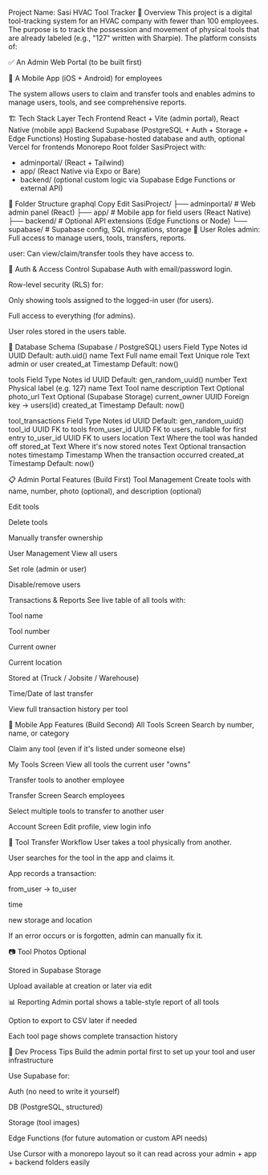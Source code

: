 Project Name: Sasi HVAC Tool Tracker
🧭 Overview
This project is a digital tool-tracking system for an HVAC company with fewer than 100 employees. The purpose is to track the possession and movement of physical tools that are already labeled (e.g., "127" written with Sharpie). The platform consists of:

✅ An Admin Web Portal (to be built first)

📱 A Mobile App (iOS + Android) for employees

The system allows users to claim and transfer tools and enables admins to manage users, tools, and see comprehensive reports.

🏗 Tech Stack
Layer	Tech
Frontend	React + Vite (admin portal), React Native (mobile app)
Backend	Supabase (PostgreSQL + Auth + Storage + Edge Functions)
Hosting	Supabase-hosted database and auth, optional Vercel for frontends
Monorepo	Root folder SasiProject with:
- adminportal/ (React + Tailwind)
- app/ (React Native via Expo or Bare)
- backend/ (optional custom logic via Supabase Edge Functions or external API)

📁 Folder Structure
graphql
Copy
Edit
SasiProject/
├── adminportal/       # Web admin panel (React)
├── app/               # Mobile app for field users (React Native)
├── backend/           # Optional API extensions (Edge Functions or Node)
└── supabase/          # Supabase config, SQL migrations, storage
👥 User Roles
admin: Full access to manage users, tools, transfers, reports.

user: Can view/claim/transfer tools they have access to.

🔐 Auth & Access Control
Supabase Auth with email/password login.

Row-level security (RLS) for:

Only showing tools assigned to the logged-in user (for users).

Full access to everything (for admins).

User roles stored in the users table.

🧱 Database Schema (Supabase / PostgreSQL)
users
Field	Type	Notes
id	UUID	Default: auth.uid()
name	Text	Full name
email	Text	Unique
role	Text	admin or user
created_at	Timestamp	Default: now()

tools
Field	Type	Notes
id	UUID	Default: gen_random_uuid()
number	Text	Physical label (e.g. 127)
name	Text	Tool name
description	Text	Optional
photo_url	Text	Optional (Supabase Storage)
current_owner	UUID	Foreign key → users(id)
created_at	Timestamp	Default: now()

tool_transactions
Field	Type	Notes
id	UUID	Default: gen_random_uuid()
tool_id	UUID	FK to tools
from_user_id	UUID	FK to users, nullable for first entry
to_user_id	UUID	FK to users
location	Text	Where the tool was handed off
stored_at	Text	Where it's now stored
notes	Text	Optional transaction notes
timestamp	Timestamp	When the transaction occurred
created_at	Timestamp	Default: now()

📋 Admin Portal Features (Build First)
Tool Management
 Create tools with name, number, photo (optional), and description (optional)

 Edit tools

 Delete tools

 Manually transfer ownership

User Management
 View all users

 Set role (admin or user)

 Disable/remove users

Transactions & Reports
 See live table of all tools with:

Tool name

Tool number

Current owner

Current location

Stored at (Truck / Jobsite / Warehouse)

Time/Date of last transfer

 View full transaction history per tool

📱 Mobile App Features (Build Second)
All Tools Screen
Search by number, name, or category

Claim any tool (even if it's listed under someone else)

My Tools Screen
View all tools the current user "owns"

Transfer tools to another employee

Transfer Screen
Search employees

Select multiple tools to transfer to another user

Account Screen
Edit profile, view login info

🔄 Tool Transfer Workflow
User takes a tool physically from another.

User searches for the tool in the app and claims it.

App records a transaction:

from_user → to_user

time

new storage and location

If an error occurs or is forgotten, admin can manually fix it.

📷 Tool Photos
Optional

Stored in Supabase Storage

Upload available at creation or later via edit

📊 Reporting
Admin portal shows a table-style report of all tools

Option to export to CSV later if needed

Each tool page shows complete transaction history

🚧 Dev Process Tips
Build the admin portal first to set up your tool and user infrastructure

Use Supabase for:

Auth (no need to write it yourself)

DB (PostgreSQL, structured)

Storage (tool images)

Edge Functions (for future automation or custom API needs)

Use Cursor with a monorepo layout so it can read across your admin + app + backend folders easily
